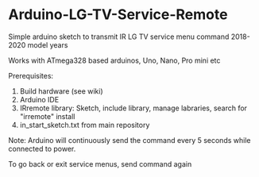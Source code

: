 # Arduino-LG-TV-Service-Remote
Simple arduino sketch to transmit IR LG TV service menu command 2018-2020 model years

Works with ATmega328 based arduinos, Uno, Nano, Pro mini etc 

Prerequisites:
1. Build hardware (see wiki)
2. Arduino IDE
3. IRremote library: Sketch, include library, manage labraries, search for "irremote" install
4. in_start_sketch.txt from main repository

Note: Arduino will continuously send the command every 5 seconds while connected to power.

To go back or exit service menus, send command again
